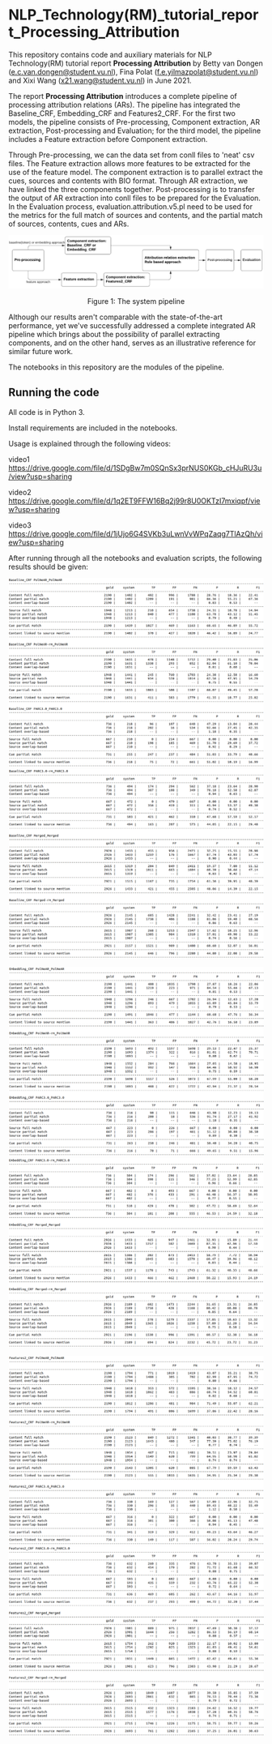 # NLP_Technology(RM)_tutorial_report_Processing_Attribution

This repository contains code and auxiliary materials for NLP Technology(RM) tutorial report **Processing Attribution** by Betty van Dongen (e.c.van.dongen@student.vu.nl), Fina Polat (f.e.yilmazpolat@student.vu.nl) and Xixi Wang (x21.wang@student.vu.nl) in June 2021.

The report **Processing Attribution** introduces a complete pipeline of processing attribution relations (ARs). The pipeline has integrated the Baseline_CRF,  Embedding_CRF and Features2_CRF. For the first two models, the pipeline consists of Pre-processing, Component extraction, AR extraction, Post-processing and Evaluation; for the third model, the pipeline includes a Feature extraction before Component extraction.

Through Pre-processing, we can the data set from conll files to 'neat' csv files. The Feature extraction allows more features to be extracted for the use of the feature model. The component extraction is to parallel extract the cues, sources and contents with BIO format. Through AR extraction, we have linked the three components together. Post-processing is to transfer the output of AR extraction into conll files to be prepared for the Evaluation. In the Evaluation process, evaluation.attribution.v5.pl need to be used for the metrics for the full match of sources and contents, and the partial match of sources, contents, cues and ARs.

<img src = "images/pipeline_NLPtutorial.png">
</p>
<p align = "center">
Figure 1: The system pipeline
</p>

Although our results aren't comparable with the state-of-the-art performance, yet we've successfully addressed a complete integrated AR pipeline which brings about the possibility of parallel extracting components, and on the other hand, serves as an illustrative reference for similar future work.

The notebooks in this repository are the modules of the pipeline.

## Running the code

All code is in Python 3.

Install requirements are included in the notebooks.

Usage is explained through the following videos:

video1 https://drive.google.com/file/d/1SDgBw7m0SQnSx3prNUS0KGb_cHJuRU3u/view?usp=sharing

video2 https://drive.google.com/file/d/1q2ET9FFW16Bq2j99r8U0OKTzI7mxiqpf/view?usp=sharing

video3 https://drive.google.com/file/d/1jUjo6G4SVKb3uLwnVvWPqZaqg7TlAzQh/view?usp=sharing

After running through all the notebooks and evaluation scripts, the following results should be given:

![](images/Baseline_1_3.png)
![](images/Baseline_4_6.png)




![](images/Embedding_1_3.png)
![](images/Embedding_4_6.png)




![](images/Features2_1_3.png)
![](images/Features2_4_6.png)


